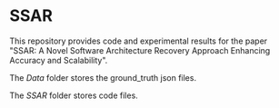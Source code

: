 # SSAR

This repository provides code and experimental results for the paper "SSAR: A Novel Software Architecture Recovery Approach Enhancing Accuracy and Scalability".

The *Data* folder stores the ground_truth json files.

The *SSAR* folder stores code files.
